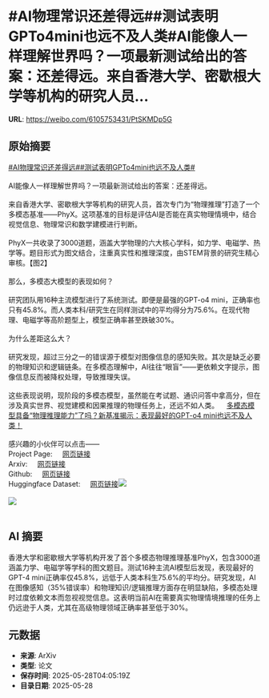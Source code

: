 # #AI物理常识还差得远##测试表明GPTo4mini也远不及人类#AI能像人一样理解世界吗？一项最新测试给出的答案：还差得远。来自香港大学、密歇根大学等机构的研究人员...

**URL**: https://weibo.com/6105753431/PtSKMDp5G

## 原始摘要

<a href="https://m.weibo.cn/search?containerid=231522type%3D1%26t%3D10%26q%3D%23AI%E7%89%A9%E7%90%86%E5%B8%B8%E8%AF%86%E8%BF%98%E5%B7%AE%E5%BE%97%E8%BF%9C%23&amp;extparam=%23AI%E7%89%A9%E7%90%86%E5%B8%B8%E8%AF%86%E8%BF%98%E5%B7%AE%E5%BE%97%E8%BF%9C%23" data-hide=""><span class="surl-text">#AI物理常识还差得远#</span></a><a href="https://m.weibo.cn/search?containerid=231522type%3D1%26t%3D10%26q%3D%23%E6%B5%8B%E8%AF%95%E8%A1%A8%E6%98%8EGPTo4mini%E4%B9%9F%E8%BF%9C%E4%B8%8D%E5%8F%8A%E4%BA%BA%E7%B1%BB%23&amp;extparam=%23%E6%B5%8B%E8%AF%95%E8%A1%A8%E6%98%8EGPTo4mini%E4%B9%9F%E8%BF%9C%E4%B8%8D%E5%8F%8A%E4%BA%BA%E7%B1%BB%23" data-hide=""><span class="surl-text">#测试表明GPTo4mini也远不及人类#</span></a><br><br>AI能像人一样理解世界吗？一项最新测试给出的答案：还差得远。<br><br>来自香港大学、密歇根大学等机构的研究人员，首次专门为“物理推理”打造了一个多模态基准——PhyX。这项基准的目标是评估AI是否能在真实物理情境中，结合视觉信息、物理常识和数学建模进行判断。<br><br>PhyX一共收录了3000道题，涵盖大学物理的六大核心学科，如力学、电磁学、热学等。题目形式为图文结合，注重真实性和推理深度，由STEM背景的研究生精心审核。【图2】<br><br>那么，多模态大模型的表现如何？<br><br>研究团队用16种主流模型进行了系统测试。即便是最强的GPT-o4 mini，正确率也只有45.8%。而人类本科/研究生在同样测试中的平均得分为75.6%。在现代物理、电磁学等高阶题型上，模型正确率甚至跌破30%。<br><br>为什么差距这么大？<br><br>研究发现，超过三分之一的错误源于模型对图像信息的感知失败。其次是缺乏必要的物理知识和逻辑链条。在多模态理解中，AI往往“眼盲”——更依赖文字提示，图像信息反而被降权处理，导致推理失误。<br><br>这些表现说明，现阶段的多模态模型，虽然能在考试题、通识问答中拿高分，但在涉及真实世界、视觉建模和因果推理的物理任务上，还远不如人类。<a href="https://weibo.cn/sinaurl?u=https%3A%2F%2Fmp.weixin.qq.com%2Fs%2FMLcvrQc8h-ve8lWTZB2VjA" data-hide=""><span class="url-icon"><img style="width: 1rem;height: 1rem" src="https://h5.sinaimg.cn/upload/2015/09/25/3/timeline_card_small_web_default.png" referrerpolicy="no-referrer"></span><span class="surl-text">多模态模型具备“物理推理能力”了吗？新基准揭示：表现最好的GPT-o4 mini也远不及人类！</span></a><br><br>感兴趣的小伙伴可以点击——<br>Project Page: <a href="https://weibo.cn/sinaurl?u=https%3A%2F%2Fphyx-bench.github.io%2F" data-hide=""><span class="url-icon"><img style="width: 1rem;height: 1rem" src="https://h5.sinaimg.cn/upload/2015/09/25/3/timeline_card_small_web_default.png" referrerpolicy="no-referrer"></span><span class="surl-text">网页链接</span></a><br>Arxiv: <a href="https://weibo.cn/sinaurl?u=https%3A%2F%2Farxiv.org%2Fabs%2F2505.15929" data-hide=""><span class="url-icon"><img style="width: 1rem;height: 1rem" src="https://h5.sinaimg.cn/upload/2015/09/25/3/timeline_card_small_web_default.png" referrerpolicy="no-referrer"></span><span class="surl-text">网页链接</span></a><br>Github: <a href="https://weibo.cn/sinaurl?u=https%3A%2F%2Fgithub.com%2FNastyMarcus%2FPhyX" data-hide=""><span class="url-icon"><img style="width: 1rem;height: 1rem" src="https://h5.sinaimg.cn/upload/2015/09/25/3/timeline_card_small_web_default.png" referrerpolicy="no-referrer"></span><span class="surl-text">网页链接</span></a><br>Huggingface Dataset: <a href="https://weibo.cn/sinaurl?u=https%3A%2F%2Fhuggingface.co%2Fdatasets%2FCloudriver%2FPhyX" data-hide=""><span class="url-icon"><img style="width: 1rem;height: 1rem" src="https://h5.sinaimg.cn/upload/2015/09/25/3/timeline_card_small_web_default.png" referrerpolicy="no-referrer"></span><span class="surl-text">网页链接</span></a><img style="" src="https://tvax3.sinaimg.cn/large/006Fd7o3gy1i1uzidb0rqj30ww0h64b3.jpg" referrerpolicy="no-referrer"><br><br><img style="" src="https://tvax1.sinaimg.cn/large/006Fd7o3gy1i1uzif4z80j30y50gb79u.jpg" referrerpolicy="no-referrer"><br><br>

## AI 摘要

香港大学和密歇根大学等机构开发了首个多模态物理推理基准PhyX，包含3000道涵盖力学、电磁学等学科的图文题目。测试16种主流AI模型后发现，表现最好的GPT-4 mini正确率仅45.8%，远低于人类本科生75.6%的平均分。研究发现，AI在图像感知（35%错误率）和物理知识/逻辑推理方面存在明显缺陷，多模态处理时过度依赖文本而忽视视觉信息。这表明当前AI在需要真实物理情境推理的任务上仍远逊于人类，尤其在高级物理领域正确率甚至低于30%。

## 元数据

- **来源**: ArXiv
- **类型**: 论文
- **保存时间**: 2025-05-28T04:05:19Z
- **目录日期**: 2025-05-28
